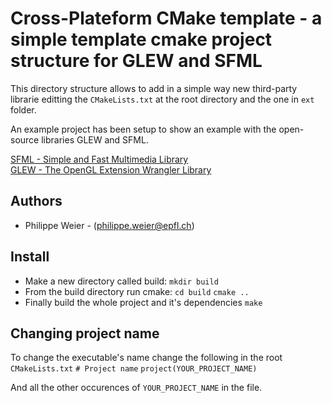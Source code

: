 # Cross-Plateform CMake template - a simple template cmake project structure for GLEW and SFML

This directory structure allows to add in a simple way new third-party librarie editting the `CMakeLists.txt`
at the root directory and the one in `ext` folder. 

An example project has been setup to show an example with the open-source libraries GLEW and SFML.

[SFML - Simple and Fast Multimedia Library](https://www.sfml-dev.org/) <br />
[GLEW - The OpenGL Extension Wrangler Library](http://glew.sourceforge.net/) <br />

## Authors

- Philippe Weier - (philippe.weier@epfl.ch)

## Install

- Make a new directory called build:
  `mkdir build`
- From the build directory run cmake:
  `cd build`
  `cmake ..`
- Finally build the whole project and it's dependencies
  `make`

## Changing project name

To change the executable's name change the following in the root `CMakeLists.txt`
`# Project name`
`project(YOUR_PROJECT_NAME)`

And all the other occurences of `YOUR_PROJECT_NAME` in the file.
